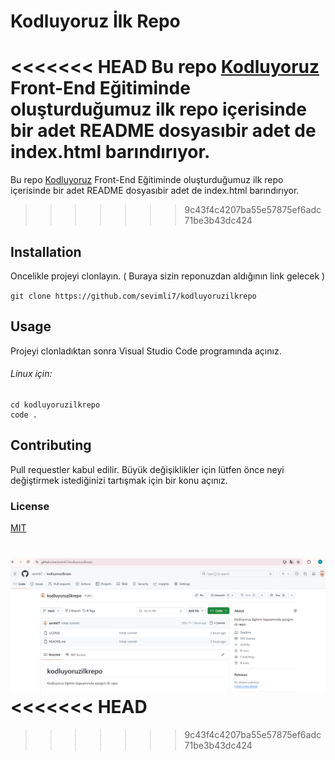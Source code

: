 # Kodluyoruz İlk Repo

<<<<<<< HEAD
Bu repo [Kodluyoruz](https://academy.patika.dev/tr/courses/git/odev1) Front-End Eğitiminde oluşturduğumuz ilk repo içerisinde bir adet README dosyasıbir adet de index.html barındırıyor.
=======
Bu repo [Kodluyoruz](https://github.com/sevimli7/kodluyoruzilkrepo) Front-End Eğitiminde oluşturduğumuz ilk repo içerisinde bir adet README dosyasıbir adet de index.html barındırıyor.
>>>>>>> 9c43f4c4207ba55e57875ef6adc71be3b43dc424

## Installation

Oncelikle projeyi clonlayın. ( Buraya sizin reponuzdan aldığının link gelecek )

`git clone https://github.com/sevimli7/kodluyoruzilkrepo`

## Usage

Projeyi clonladıktan sonra Visual Studio Code programında açınız.

###### Linux için:

```
cd kodluyoruzilkrepo
code .

```

## Contributing

Pull requestler kabul edilir. Büyük değişiklikler için lütfen önce neyi değiştirmek istediğinizi tartışmak için bir konu açınız.

### License

[MIT](https://github.com/sevimli7/kodluyoruzilkrepo?tab=MIT-1-ov-file)

![repo](foto.png)
<<<<<<< HEAD
=======

>>>>>>> 9c43f4c4207ba55e57875ef6adc71be3b43dc424
